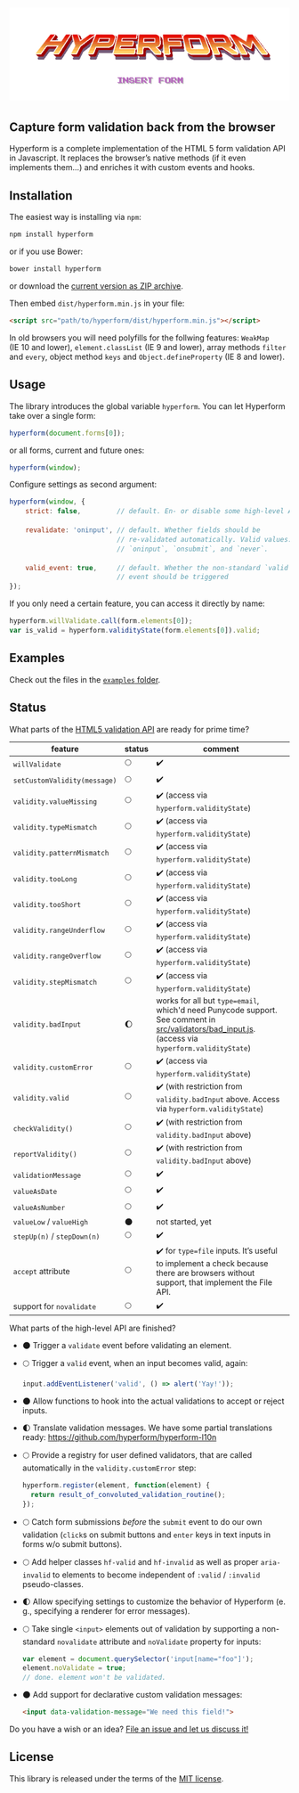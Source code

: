 # ![Text “Hyperform - Insert Form” in 80s arcade game style](stuff/header.png)

## Capture form validation back from the browser

Hyperform is a complete implementation of the HTML 5 form validation API in
Javascript. It replaces the browser’s native methods (if it even implements
them…) and enriches it with custom events and hooks.

## Installation

The easiest way is installing via `npm`:

```sh
npm install hyperform
```

or if you use Bower:

```sh
bower install hyperform
```

or download the [current version as ZIP
archive](https://github.com/hyperform/hyperform/archive/master.zip).

Then embed `dist/hyperform.min.js` in your file:

```html
<script src="path/to/hyperform/dist/hyperform.min.js"></script>
```

In old browsers you will need polyfills for the follwing features: `WeakMap`
(IE 10 and lower), `element.classList` (IE 9 and lower), array methods `filter`
and `every`, object method `keys` and `Object.defineProperty` (IE 8 and lower).

## Usage

The library introduces the global variable `hyperform`. You can let Hyperform
take over a single form:

```js
hyperform(document.forms[0]);
```

or all forms, current and future ones:

```js
hyperform(window);
```

Configure settings as second argument:

```js
hyperform(window, {
    strict: false,         // default. En- or disable some high-level APIs

    revalidate: 'oninput', // default. Whether fields should be
                           // re-validated automatically. Valid values:
                           // `oninput`, `onsubmit`, and `never`.

    valid_event: true,     // default. Whether the non-standard `valid`
                           // event should be triggered
});
```

If you only need a certain feature, you can access it directly by name:

```js
hyperform.willValidate.call(form.elements[0]);
var is_valid = hyperform.validityState(form.elements[0]).valid;
```

## Examples

Check out the files in the [`examples`
folder](https://github.com/hyperform/hyperform/tree/master/examples).

## Status

What parts of the [HTML5 validation
API](https://html.spec.whatwg.org/multipage/forms.html#constraints) are ready
for prime time?

| feature                      | status             | comment            |
| ---------------------------- | ------------------ | ------------------ |
| `willValidate`               | :full_moon:        | :heavy_check_mark: |
| `setCustomValidity(message)` | :full_moon:        | :heavy_check_mark: |
| `validity.valueMissing`      | :full_moon:        | :heavy_check_mark: (access via `hyperform.validityState`) |
| `validity.typeMismatch`      | :full_moon:        | :heavy_check_mark: (access via `hyperform.validityState`) |
| `validity.patternMismatch`   | :full_moon:        | :heavy_check_mark: (access via `hyperform.validityState`) |
| `validity.tooLong`           | :full_moon:        | :heavy_check_mark: (access via `hyperform.validityState`) |
| `validity.tooShort`          | :full_moon:        | :heavy_check_mark: (access via `hyperform.validityState`) |
| `validity.rangeUnderflow`    | :full_moon:        | :heavy_check_mark: (access via `hyperform.validityState`) |
| `validity.rangeOverflow`     | :full_moon:        | :heavy_check_mark: (access via `hyperform.validityState`) |
| `validity.stepMismatch`      | :full_moon:        | :heavy_check_mark: (access via `hyperform.validityState`) |
| `validity.badInput`          | :waxing_gibbous_moon: | works for all but `type=email`, which'd need Punycode support. See comment in [src/validators/bad_input.js](src/validators/bad_input.js). (access via `hyperform.validityState`) |
| `validity.customError`       | :full_moon:        | :heavy_check_mark: (access via `hyperform.validityState`) |
| `validity.valid`             | :full_moon:        | :heavy_check_mark: (with restriction from `validity.badInput` above. Access via `hyperform.validityState`) |
| `checkValidity()`            | :full_moon:        | :heavy_check_mark: (with restriction from `validity.badInput` above) |
| `reportValidity()`           | :full_moon:        | :heavy_check_mark: (with restriction from `validity.badInput` above) |
| `validationMessage`          | :full_moon:        | :heavy_check_mark: |
| `valueAsDate`                | :full_moon:        | :heavy_check_mark: |
| `valueAsNumber`              | :full_moon:        | :heavy_check_mark: |
| `valueLow` / `valueHigh`     | :new_moon:         | not started, yet   |
| `stepUp(n)` / `stepDown(n)`  | :full_moon:        | :heavy_check_mark: |
| `accept` attribute           | :full_moon:        | :heavy_check_mark: for `type=file` inputs. It’s useful to implement a check because there are browsers without support, that implement the File API. |
| support for `novalidate`     | :full_moon:        | :heavy_check_mark: |

What parts of the high-level API are finished?

* :new_moon: Trigger a `validate` event before validating an element.
* :full_moon: Trigger a `valid` event, when an input becomes valid, again:

    ```js
    input.addEventListener('valid', () => alert('Yay!'));
    ```

* :new_moon: Allow functions to hook into the actual validations to accept or
    reject inputs.
* :first_quarter_moon: Translate validation messages. We have some
    partial translations ready: https://github.com/hyperform/hyperform-l10n
* :full_moon: Provide a registry for user defined validators, that are called
    automatically in the `validity.customError` step:

    ```js
    hyperform.register(element, function(element) {
      return result_of_convoluted_validation_routine();
    });
    ```

* :full_moon: Catch form submissions _before_ the `submit` event to do our own
    validation (`click`s on submit buttons and `enter` keys in text inputs in
    forms w/o submit buttons).
* :full_moon: Add helper classes `hf-valid` and `hf-invalid` as well as proper
    `aria-invalid` to elements to become independent of `:valid` / `:invalid`
    pseudo-classes.
* :first_quarter_moon: Allow specifying settings to customize the behavior of Hyperform
    (e. g., specifying a renderer for error messages).
* :full_moon: Take single `<input>` elements out of validation by supporting a
    non-standard `novalidate` attribute and `noValidate` property for inputs:

    ```js
    var element = document.querySelector('input[name="foo"]');
    element.noValidate = true;
    // done. element won't be validated.
    ```

* :new_moon: Add support for declarative custom validation messages:

    ```html
    <input data-validation-message="We need this field!">
    ```

Do you have a wish or an idea? [File an issue and let us discuss
it!](https://github.com/hyperform/hyperform/issues/new)

## License

This library is released under the terms of the [MIT license](LICENSE.md).
